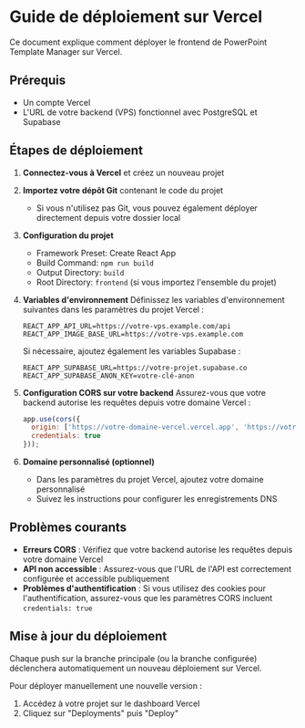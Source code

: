 # Guide de déploiement sur Vercel

Ce document explique comment déployer le frontend de PowerPoint Template Manager sur Vercel.

## Prérequis

- Un compte Vercel
- L'URL de votre backend (VPS) fonctionnel avec PostgreSQL et Supabase

## Étapes de déploiement

1. **Connectez-vous à Vercel** et créez un nouveau projet

2. **Importez votre dépôt Git** contenant le code du projet
   - Si vous n'utilisez pas Git, vous pouvez également déployer directement depuis votre dossier local

3. **Configuration du projet**
   - Framework Preset: Create React App
   - Build Command: `npm run build`
   - Output Directory: `build`
   - Root Directory: `frontend` (si vous importez l'ensemble du projet)

4. **Variables d'environnement**
   Définissez les variables d'environnement suivantes dans les paramètres du projet Vercel :
   
   ```
   REACT_APP_API_URL=https://votre-vps.example.com/api
   REACT_APP_IMAGE_BASE_URL=https://votre-vps.example.com
   ```
   
   Si nécessaire, ajoutez également les variables Supabase :
   ```
   REACT_APP_SUPABASE_URL=https://votre-projet.supabase.co
   REACT_APP_SUPABASE_ANON_KEY=votre-clé-anon
   ```

5. **Configuration CORS sur votre backend**
   Assurez-vous que votre backend autorise les requêtes depuis votre domaine Vercel :
   
   ```javascript
   app.use(cors({
     origin: ['https://votre-domaine-vercel.vercel.app', 'https://votre-domaine-personnalisé.com'],
     credentials: true
   }));
   ```

6. **Domaine personnalisé (optionnel)**
   - Dans les paramètres du projet Vercel, ajoutez votre domaine personnalisé
   - Suivez les instructions pour configurer les enregistrements DNS

## Problèmes courants

- **Erreurs CORS** : Vérifiez que votre backend autorise les requêtes depuis votre domaine Vercel
- **API non accessible** : Assurez-vous que l'URL de l'API est correctement configurée et accessible publiquement
- **Problèmes d'authentification** : Si vous utilisez des cookies pour l'authentification, assurez-vous que les paramètres CORS incluent `credentials: true`

## Mise à jour du déploiement

Chaque push sur la branche principale (ou la branche configurée) déclenchera automatiquement un nouveau déploiement sur Vercel.

Pour déployer manuellement une nouvelle version :
1. Accédez à votre projet sur le dashboard Vercel
2. Cliquez sur "Deployments" puis "Deploy"
